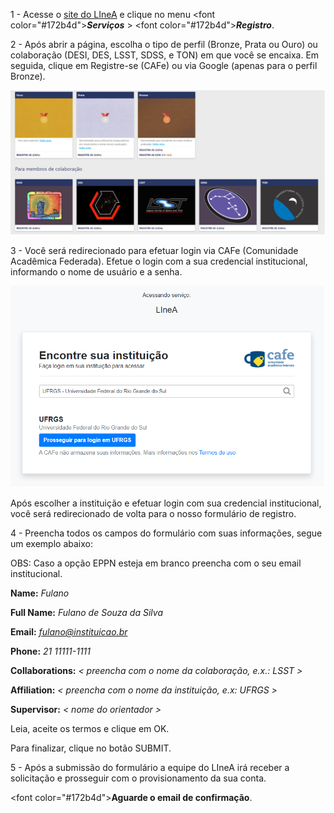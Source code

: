 1 - Acesse o [site do LIneA](www.linea.org.br) e clique no menu <font color=\"#172b4d\">**_Serviços_**</font> > <font color=\"#172b4d\">**_Registro_**</font>.

2 -  Após abrir a página, escolha o tipo de perfil (Bronze, Prata ou Ouro) ou colaboração (DESI, DES, LSST, SDSS, e TON) em que você se encaixa. Em seguida, clique em Registre-se (CAFe) ou via Google (apenas para o perfil Bronze).

![Image](../images/perfil_de_usuarios.png)

3 - Você será redirecionado para efetuar login via CAFe (Comunidade Acadêmica Federada). Efetue o login com a sua credencial institucional, informando o nome de usuário e a senha.

![Image](../images/tela_de_login_cafe.png)

Após escolher a instituição e efetuar login com sua credencial institucional, você será redirecionado de volta para o nosso formulário de registro.

4 - Preencha todos os campos do formulário com suas informações, segue um exemplo abaixo:

OBS: Caso a opção EPPN esteja em branco preencha com o seu email institucional.

**Name:** *Fulano*

**Full Name:** *Fulano de Souza da Silva*

**Email:** *fulano@instituicao.br*

**Phone:** *21 11111-1111*

**Collaborations:** *< preencha com o nome da colaboração, e.x.: LSST >*

**Affiliation:** *< preencha com o nome da instituição, e.x: UFRGS >*

**Supervisor:** *< nome do orientador >*


Leia, aceite os termos e clique em OK.

Para finalizar, clique no botão SUBMIT.

5 - Após a submissão do formulário a equipe do LIneA irá receber a solicitação e prosseguir com o provisionamento da sua conta.

<font color=\"#172b4d\">**Aguarde o email de confirmação**</font>.

